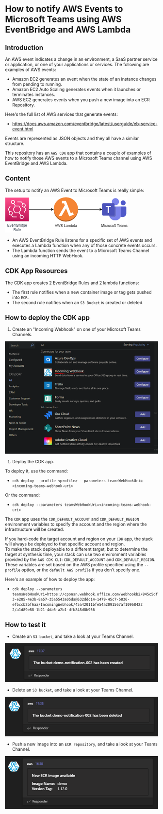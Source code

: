 # How to notify AWS Events to Microsoft Teams using AWS EventBridge and AWS Lambda

## **Introduction**

An AWS event indicates a change in an environment, a SaaS partner service or application, or one of your applications or services. The following are examples of AWS events:

- Amazon EC2 generates an event when the state of an instance changes from pending to running.
- Amazon EC2 Auto Scaling generates events when it launches or terminates instances.
- AWS EC2 generates events when you push a new image into an ECR Repository.

Here's the full list of AWS services that generate events:
- https://docs.aws.amazon.com/eventbridge/latest/userguide/eb-service-event.html 

Events are represented as JSON objects and they all have a similar structure.

This repository has an ``AWS CDK`` app that contains a couple of examples of how to notify those AWS events to a Microsoft Teams channel using AWS EventBridge and AWS Lambda.

## **Content**

The setup to notify an AWS Event to Microsoft Teams is really simple:

![notify-aws-event-to-teams-diagram](https://raw.githubusercontent.com/karlospn/notify-aws-events-to-microsoft-teams/main/docs/notify-aws-event-to-teams.png)

- An AWS EventBridge Rule listens for a specific set of AWS events and executes a Lambda function when any of those concrete events occurs.
- The Lambda function sends the event to a Microsoft Teams Channel using an incoming HTTP WebHook.

## **CDK App Resources**

The CDK app creates 2 EventBridge Rules and 2 lambda functions:
- The first rule notifies when a new container image or tag gets pushed into ``ECR``.
- The second rule notifies when an ``S3 Bucket`` is created or deleted.


## **How to deploy the CDK app**

1. Create an "Incoming Webhook" on one of your Microsoft Teams Channels.

![teams-incoming-webhook](https://raw.githubusercontent.com/karlospn/notify-aws-events-to-microsoft-teams/main/docs/teams-incoming-webhook.png)

1. Deploy the CDK app.

To deploy it, use the command:   
- ``cdk deploy --profile <profile> --parameters teamsWebHookUri=<incoming-teams-webhook-uri>``

Or the command:   
- ``cdk deploy --parameters teamsWebHookUri=<incoming-teams-webhook-uri>``

The ``CDK`` app uses the ``CDK_DEFAULT_ACCOUNT`` and ``CDK_DEFAULT_REGION`` environment variables to specify the account and the region where the infrastructure will be created.   

If you hard-code the target account and region on your ``CDK`` app, the stack will always be deployed to that specific account and region.   
To make the stack deployable to a different target, but to determine the target at synthesis time, your stack can use two environment variables provided by the ``AWS CDK CLI``: ``CDK_DEFAULT_ACCOUNT`` and ``CDK_DEFAULT_REGION``. These variables are set based on the AWS profile specified using the ``--profile`` option, or the ``default AWS profile`` if you don't specify one.

Here's an example of how to deploy the app:
- ``cdk deploy --parameters teamsWebHookUri=https://cponsn.webhook.office.com/webhookb2/845c5df3-e285-4e3b-8a57-35a5543a05da@532ddc14-1479-45c7-b836-efbccb2bf6aa/IncomingWebhook/45a42011bfe54a2091567af10968422
2/a1d89e88-1b21-4da6-a2b1-dfb848d8b956``

## **How to test it**

- Create an ``S3 bucket``, and take a look at your Teams Channel.

![s3-bucket-create-adaptative-card](https://raw.githubusercontent.com/karlospn/notify-aws-events-to-microsoft-teams/main/docs/s3-bucket-create-adaptative-card.png)

- Delete an ``S3 bucket``, and take a look at your Teams Channel.

![s3-bucket-delete-adaptative-card](https://raw.githubusercontent.com/karlospn/notify-aws-events-to-microsoft-teams/main/docs/s3-bucket-delete-adaptative-card.png)

- Push a new image into an ``ECR repository``, and take a look at your Teams Channel.

![ecr-push-img](https://raw.githubusercontent.com/karlospn/notify-aws-events-to-microsoft-teams/main/docs/teams-adaptative-card.png)